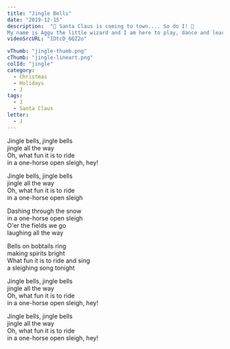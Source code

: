 ```yaml
---
title: "Jingle Bells"
date: "2019-12-15"
description:  "🎅 Santa Claus is coming to town.... So do I! 🎄
My name is Aggu the little wizard and I am here to play, dance and learn with you. It's Christmas time, follow me at my first adventure and sing along!"
videoSrcURL: "IDtcD_6QZ2o"

vThumb: "jingle-thumb.png"
cThumb: "jingle-lineart.png"
colId: "jingle"
category:
  - Christmas
  - Holidays
  - J
tags:
  - J
  - Santa Claus
letter:
  - J
---
```


<p>
Jingle bells, jingle bells<br />
jingle all the way<br />
Oh, what fun it is to ride<br />
in a one-horse open sleigh, hey!</p>
<p>
Jingle bells, jingle bells<br />
jingle all the way<br />
Oh, what fun it is to ride<br />
in a one-horse open sleigh</p>
<p>
Dashing through the snow<br />
in a one-horse open sleigh<br />
O'er the fields we go<br />
laughing all the way</p>
<p>
Bells on bobtails ring<br />
making spirits bright<br />
What fun it is to ride and sing<br />
a sleighing song tonight
</p>
<p>
Jingle bells, jingle bells<br />
jingle all the way<br />
Oh, what fun it is to ride<br />
in a one-horse open sleigh, hey!</p>
<p>
<p>
Jingle bells, jingle bells<br />
jingle all the way<br />
Oh, what fun it is to ride<br />
in a one-horse open sleigh, hey!</p>
<p>
